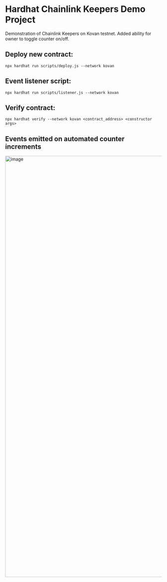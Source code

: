 # Hardhat Chainlink Keepers Demo Project 

Demonstration of Chainlink Keepers on Kovan testnet. Added ability for owner to toggle counter on/off.

## Deploy new contract:
```shell
npx hardhat run scripts/deploy.js --network kovan   
```
## Event listener script:
```shell
npx hardhat run scripts/listener.js --network kovan   
```
## Verify contract:
```shell
npx hardhat verify --network kovan <contract_address> <constructor args> 
```


## Events emitted on automated counter increments
<img width="1355" alt="image" src="https://user-images.githubusercontent.com/34758484/156899157-eac4ee01-1392-43d3-aab6-0aed3f7d18e3.png">
